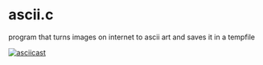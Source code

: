 # ascii.c

program that turns images on internet to ascii art and saves it in a tempfile

[![asciicast](https://asciinema.org/a/DHiVcs7cGcKK8ycZktRP17X3m.svg)](https://asciinema.org/a/DHiVcs7cGcKK8ycZktRP17X3m)
